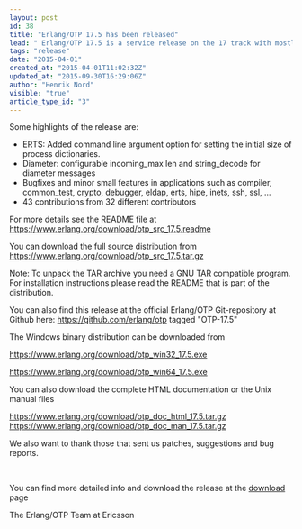 ```yaml
---
layout: post
id: 38
title: "Erlang/OTP 17.5 has been released"
lead: " Erlang/OTP 17.5 is a service release on the 17 track with mostly bug fixes, but is does contain a number of new features and characteristics improvements as well"
tags: "release"
date: "2015-04-01"
created_at: "2015-04-01T11:02:32Z"
updated_at: "2015-09-30T16:29:06Z"
author: "Henrik Nord"
visible: "true"
article_type_id: "3"
---
```

 Some highlights of the release are:
* ERTS: Added command line argument option for setting the initial size of process dictionaries.
* Diameter: configurable incoming_max len and string_decode for diameter messages
* Bugfixes and minor small features in applications such as compiler, common_test, crypto, debugger, eldap, erts, hipe, inets, ssh, ssl, ...
* 43 contributions from 32 different contributors

 For more details see the README file at <https://www.erlang.org/download/otp_src_17.5.readme>

 You can download the full source distribution from <https://www.erlang.org/download/otp_src_17.5.tar.gz>

 Note: To unpack the TAR archive you need a GNU TAR compatible program. For installation instructions please read the README that is part of the distribution.

 You can also find this release at the official Erlang/OTP Git-repository at Github here: <https://github.com/erlang/otp> tagged "OTP-17.5"

 The Windows binary distribution can be downloaded from

<https://www.erlang.org/download/otp_win32_17.5.exe>

<https://www.erlang.org/download/otp_win64_17.5.exe>

 You can also download the complete HTML documentation or the Unix manual files 

<https://www.erlang.org/download/otp_doc_html_17.5.tar.gz>
<https://www.erlang.org/download/otp_doc_man_17.5.tar.gz>

 We also want to thank those that sent us patches, suggestions and bug reports.

  

 You can find more detailed info and download the release at the [download](/download.html) page

 The Erlang/OTP Team at Ericsson
